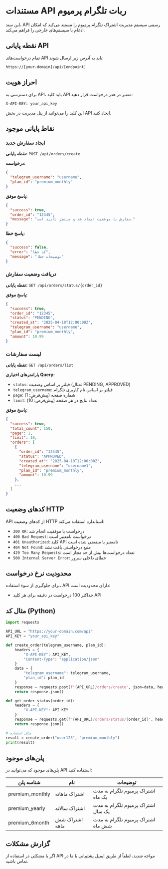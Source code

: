 # مستندات API ربات تلگرام پرمیوم

این سند، API رسمی سیستم مدیریت اشتراک تلگرام پرمیوم را مستند می‌کند که امکان ادغام با سیستم‌های خارجی را فراهم می‌کند.

## نقطه پایانی API

تمام درخواست‌های API باید به آدرس زیر ارسال شوند:

```
https://[your-domain]/api/[endpoint]
```

## احراز هویت

برای دسترسی به API، باید کلید API معتبر در هدر درخواست قرار دهید:

```
X-API-KEY: your_api_key
```

این کلید را می‌توانید از پنل مدیریت در بخش API ایجاد کنید.

## نقاط پایانی موجود

### ایجاد سفارش جدید

**نقطه پایانی:** `POST /api/orders/create`

**درخواست:**

```json
{
  "telegram_username": "username",
  "plan_id": "premium_monthly"
}
```

**پاسخ موفق:**

```json
{
  "success": true,
  "order_id": "12345",
  "message": "سفارش با موفقیت ایجاد شد و منتظر تأیید است."
}
```

**پاسخ خطا:**

```json
{
  "success": false,
  "error": "کد خطا",
  "message": "توضیحات خطا"
}
```

### دریافت وضعیت سفارش

**نقطه پایانی:** `GET /api/orders/status/{order_id}`

**پاسخ موفق:**

```json
{
  "success": true,
  "order_id": "12345",
  "status": "PENDING",
  "created_at": "2025-04-10T12:00:00Z",
  "telegram_username": "username",
  "plan_id": "premium_monthly",
  "amount": 10.99
}
```

### لیست سفارشات

**نقطه پایانی:** `GET /api/orders/list`

**پارامترهای اختیاری Query:**
- `status`: فیلتر بر اساس وضعیت (مثال: PENDING, APPROVED)
- `telegram_username`: فیلتر بر اساس نام کاربری تلگرام
- `page`: شماره صفحه (پیش‌فرض: 1)
- `limit`: تعداد نتایج در هر صفحه (پیش‌فرض: 10)

**پاسخ موفق:**

```json
{
  "success": true,
  "total_count": 150,
  "page": 1,
  "limit": 10,
  "orders": [
    {
      "order_id": "12345",
      "status": "APPROVED",
      "created_at": "2025-04-10T12:00:00Z",
      "telegram_username": "username1",
      "plan_id": "premium_monthly",
      "amount": 10.99
    },
    ...
  ]
}
```

## کدهای وضعیت HTTP

API از کدهای وضعیت HTTP استاندارد استفاده می‌کند:

- `200 OK`: درخواست با موفقیت انجام شد
- `400 Bad Request`: درخواست نامعتبر است
- `401 Unauthorized`: کلید API نامعتبر یا منقضی شده است
- `404 Not Found`: منبع درخواستی یافت نشد
- `429 Too Many Requests`: تعداد درخواست‌ها بیش از حد مجاز است
- `500 Internal Server Error`: خطای داخلی سرور

## محدودیت نرخ درخواست

برای جلوگیری از سوء استفاده، API دارای محدودیت است:

- حداکثر 100 درخواست در دقیقه برای هر کلید API

## مثال کد (Python)

```python
import requests

API_URL = "https://your-domain.com/api"
API_KEY = "your_api_key"

def create_order(telegram_username, plan_id):
    headers = {
        "X-API-KEY": API_KEY,
        "Content-Type": "application/json"
    }
    data = {
        "telegram_username": telegram_username,
        "plan_id": plan_id
    }
    response = requests.post(f"{API_URL}/orders/create", json=data, headers=headers)
    return response.json()

def get_order_status(order_id):
    headers = {
        "X-API-KEY": API_KEY
    }
    response = requests.get(f"{API_URL}/orders/status/{order_id}", headers=headers)
    return response.json()

# مثال استفاده
result = create_order("user123", "premium_monthly")
print(result)
```

## پلن‌های موجود

پلن‌های موجود که می‌توانید در API استفاده کنید:

| شناسه پلن | نام | توضیحات |
|------------|------|-------------|
| premium_monthly | اشتراک ماهانه | اشتراک پرمیوم تلگرام به مدت یک ماه |
| premium_yearly | اشتراک سالانه | اشتراک پرمیوم تلگرام به مدت یک سال |
| premium_6month | اشتراک شش ماهه | اشتراک پرمیوم تلگرام به مدت شش ماه |

## گزارش مشکلات

اگر با مشکلی در استفاده از API مواجه شدید، لطفاً از طریق ایمیل پشتیبانی با ما در تماس باشید.